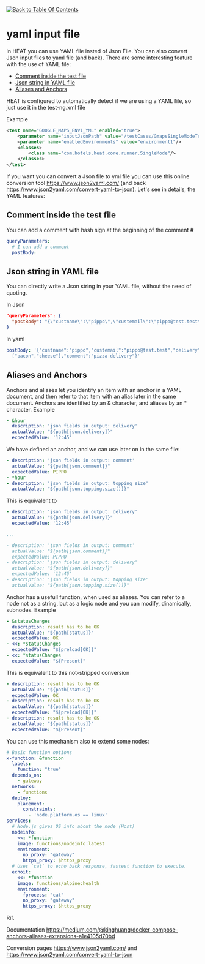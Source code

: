 [![Back to Table Of Contents][leftArrow]](../readme.md)

# yaml input file

In HEAT you can use YAML file insted of Json File. You can also convert Json input files to yaml file (and back). There are some interesting feature with the use of YAML file:

  * [Comment inside the test file](#comment_inside_file)
  * [Json string in YAML file](#json_in_file)
  * [Aliases and Anchors](#aliases_anchors)


HEAT is configured to automatically detect if we are using a YAML file, so just use it in the test-ng.xml file

Example
```xml
<test name="GOOGLE_MAPS_ENV1_YML" enabled="true">
    <parameter name="inputJsonPath" value="/testCases/GmapsSingleModeTestCases.yml"/>
    <parameter name="enabledEnvironments" value="environment1"/>
    <classes>
        <class name="com.hotels.heat.core.runner.SingleMode"/>
    </classes>
</test>
```
If you want you can convert a Json file to yml file you can use this online conversion tool https://www.json2yaml.com/ (and back https://www.json2yaml.com/convert-yaml-to-json). Let's see in details, the YAML features:

<a name="comment_inside_file"></a>
## Comment inside the test file
You can add a comment with hash sign at the beginning of the comment #

```yaml
queryParameters:
  # I can add a comment
  postBody:
```

<a name="json_in_file"></a>
## Json string in YAML file
You can directly write a Json string in your YAML file, without the need of quoting.

In Json

```json
"queryParameters": {
  "postBody": "{\"custname\":\"pippo\",\"custemail\":\"pippo@test.test\",\"delivery\":\"12:45\",\"size\":\"large\",\"topping\": [\"bacon\",\"cheese\"],\"comment\":\"pizza delivery\"}"
}
```
In yaml

```yaml
postBody: '{"custname":"pippo","custemail":"pippo@test.test","delivery":"12:45","size":"large","topping":
  ["bacon","cheese"],"comment":"pizza delivery"}'
```

<a name="aliases_anchors"></a>
## Aliases and Anchors
Anchors and aliases let you identify an item with an anchor in a YAML document, and then refer to that item with an alias later in the same document. Anchors are identified by an & character, and aliases by an * character. Example

```yaml
- &hour
  description: 'json fields in output: delivery'
  actualValue: "${path[json.delivery]}"
  expectedValue: '12:45'
```
We have defined an anchor, and we can use later on in the same file:


```yaml
- description: 'json fields in output: comment'
  actualValue: "${path[json.comment]}"
  expectedValue: PIPPO
- *hour
- description: 'json fields in output: topping size'
  actualValue: "${path[json.topping.size()]}"
```

This is equivalent to

```yaml
- description: 'json fields in output: delivery'
  actualValue: "${path[json.delivery]}"
  expectedValue: '12:45'

...

- description: 'json fields in output: comment'
  actualValue: "${path[json.comment]}"
  expectedValue: PIPPO
- description: 'json fields in output: delivery'
  actualValue: "${path[json.delivery]}"
  expectedValue: '12:45'
- description: 'json fields in output: topping size'
  actualValue: "${path[json.topping.size()]}"
```



Anchor has a usefull function, when used as aliases. You can refer to a node not as a string, but as a logic node and you can modify, dinamically, subnodes. Example


```yaml
- &statusChanges
  description: result has to be OK
  actualValue: "${path[status]}"
  expectedValue: OK
- <<: *statusChanges
  expectedValue: "${preload[OK]}"
- <<: *statusChanges
  expectedValue: "${Present}"
```

This is equivalent to this not-stripped conversion

```yaml
- description: result has to be OK
  actualValue: "${path[status]}"
  expectedValue: OK
- description: result has to be OK
  actualValue: "${path[status]}"
  expectedValue: "${preload[OK]}"
- description: result has to be OK
  actualValue: "${path[status]}"
  expectedValue: "${Present}"
```

You can use this mechanism also to extend some nodes:

```yaml
# Basic function options
x-function: &function
  labels:
    function: "true"
  depends_on:
    - gateway
  networks:
    - functions
  deploy:
    placement:
      constraints:
        - 'node.platform.os == linux'
services:
  # Node.js gives OS info about the node (Host)
  nodeinfo:
    <<: *function
    image: functions/nodeinfo:latest
    environment:
      no_proxy: "gateway"
      https_proxy: $https_proxy
  # Uses `cat` to echo back response, fastest function to execute.
  echoit:
    <<: *function
    image: functions/alpine:health
    environment:
      fprocess: "cat"
      no_proxy: "gateway"
      https_proxy: $https_proxy
```



Rif.

Documentation https://medium.com/@kinghuang/docker-compose-anchors-aliases-extensions-a1e4105d70bd

Conversion pages https://www.json2yaml.com/ and https://www.json2yaml.com/convert-yaml-to-json

[leftArrow]: img/LeftArrow.png
